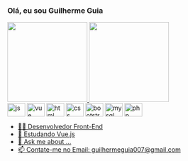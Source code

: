 ### Olá, eu sou Guilherme Guia
<div>
<a href="https://github.com/GuilhermeGuia">
  <img  height="180rem" src="https://github-readme-stats.vercel.app/api?username=GuilhermeGuia&show_icons=true&theme=dracula&include_all_commits=true&count_private=true" /> 
    <img  height="180rem" src="https://github-readme-stats.vercel.app/api/top-langs/?username=GuilhermeGuia&layout=compact&langs_count=16&theme=dracula" /> 
</div>
  
 <div style="display:inline-block">
<img src="https://cdn.jsdelivr.net/gh/devicons/devicon/icons/javascript/javascript-original.svg" align="center" alt="js" height="30"  width="40" />
<img src="https://cdn.jsdelivr.net/gh/devicons/devicon/icons/vuejs/vuejs-original.svg" align="center" alt="vue" height="30"  width="40" />
<img src="https://cdn.jsdelivr.net/gh/devicons/devicon/icons/html5/html5-original.svg" align="center" alt="html" height="30"  width="40"/>
<img src="https://cdn.jsdelivr.net/gh/devicons/devicon/icons/css3/css3-original.svg" align="center" alt="css" height="30"  width="40"/>
<img src="https://cdn.jsdelivr.net/gh/devicons/devicon/icons/bootstrap/bootstrap-original.svg" align="center" alt="bootstrap" height="30"  width="40"/>
<img src="https://cdn.jsdelivr.net/gh/devicons/devicon/icons/mysql/mysql-original.svg"align="center" alt="mysql" height="30"  width="40" />
<img src="https://cdn.jsdelivr.net/gh/devicons/devicon/icons/php/php-plain.svg" align="center" alt="php" height="30"  width="40" />

  
 </div>
  
  <br>

- 👨‍💻 Desenvolvedor Front-End
- 🌱 Estudando Vue.js
- 💬 Ask me about ...
- 📫 Contate-me no Email: guilhermeguia007@gmail.com



